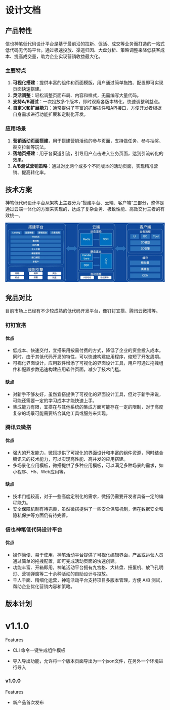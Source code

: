 # 设计文档

## 产品特性

信也神笔低代码设计平台是基于最前沿的拉新、促活、成交等业务而打造的一站式低代码无代码平台。通过极速投放、渠道归因、大盘分析、策略调整来降低获客成本、提高成交量，助力企业实现营销收益最大化。

### 主要特点

1. **可视化搭建**：提供丰富的组件和页面模版，用户通过简单拖拽、配置即可实现页面快速搭建。
2. **灵活调整**：轻松调整页面布局、内容和样式，无需编写大量代码。
3. **支持A/B测试**：一次投放多个版本，即时观察各版本转化，快速调整利益点。
4. **自定义和扩展能力**：通常提供了丰富的扩展插件和API接口，方便开发者根据自身需求进行功能扩展和定制化开发。

### 应用场景

1. **营销活动页面搭建**，用于搭建营销活动的参与页面，支持做任务、参与抽奖、裂变拉新等玩法。
2. **落地页搭建**：用于各渠道引流，引导用户点击进入业务页面，达到引流转化的效果。
3. **A/B测试营销策略**：通过对比两个或多个不同版本的活动页面，实现精准营销、提高转化率。

## 技术方案

神笔低代码设计平台从架构上主要分为“搭建平台、云端、客户端”三部分，整体是通过云端一体化的方案来实现的，达成了复杂业务、极致性能、高效交付三者的有效统一。

![alt text](./docs/images/architecture.png)

## 竞品对比

目前市场上已经有不少较成熟的低代码开发平台，像钉钉宜搭、腾讯云微搭等。

### 钉钉宜搭

#### 优点

- 低成本、快速交付，宜搭采用按需付费的方式，降低了企业的资金投入成本。同时，由于其低代码开发的特性，可以快速构建应用程序，缩短了开发周期。
- 可视化界面设计，应用软件增添了可视化的界面设计工具，用户可通过拖拽组件和配置参数迅速构建应用软件页面，减少了技术门槛。

#### 缺点

- 对新手不够友好，虽然宜搭提供了可视化的界面设计工具，但对于新手来说，可能还需要一定的学习成本才能快速上手。
- 集成能力有限，宜搭在与其他系统的集成方面可能存在一定的限制，对于高度复杂的场景可能需要结合其他工具或服务来实现。

### 腾讯云微搭

#### 优点

- 强大的开发能力，微搭提供了可视化的界面设计和丰富的组件资源，同时结合腾讯云的技术能力，可以实现高性能、高并发的应用搭建。
- 多场景化应用模板，微搭提供了多种应用模板，可以满足多种场景的需求，如小程序、H5、Web应用等。

#### 缺点

- 技术门槛较高，对于一些高度定制化的需求，微搭仍需要开发者具备一定的编程能力。
- 安全保障机制有待完善，虽然微搭提供了一些安全保障机制，但在数据安全和隐私保护等方面仍有待完善。

### 信也神笔低代码设计平台

#### 优点

- 操作简便、易于使用，神笔活动平台提供了可视化编辑界面，产品或运营人员通过简单的拖拽配置，即可完成活动页面的快速创建。
- 功能丰富、开箱即用，神笔活动平台拥有九宫格、大转盘、扭蛋机、放飞孔明灯、营销弹窗等二十余种活动的自助设计与投放。
- 千人千面、精细化运营，神笔活动平台支持项目多版本管理，方便 A/B 测试，帮助企业优化营销内容和策略。

## 版本计划

# v1.1.0

Features

- CLI 命令一键生成组件模板

- 导入导出功能，允许将一个版本页面导出为一个json文件，在另外一个环境进行导入

### v1.0.0 

Features

- 新产品首次发布
